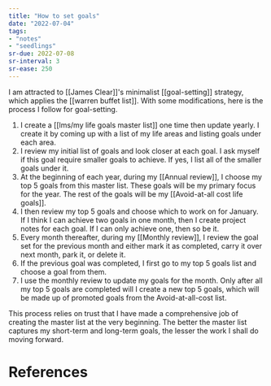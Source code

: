 ```yaml
---
title: "How to set goals"
date: "2022-07-04"
tags:
- "notes"
- "seedlings"
sr-due: 2022-07-08
sr-interval: 3
sr-ease: 250
---
```


I am attracted to [[James Clear]]'s minimalist [[goal-setting]] strategy, which applies the [[warren buffet list]]. With some modifications, here is the process I follow for goal-setting.

1. I create a [[lms/my life goals master list]] one time then update yearly. I create it by coming up with a list of my life areas and listing goals under each area.
2. I review my initial list of goals and look closer at each goal. I ask myself if this  goal require smaller goals to achieve. If yes, I list all of the smaller goals under it.
3. At the beginning of each year, during my [[Annual review]], I choose my top 5 goals from this master list. These goals will be my primary focus for the year. The rest of the goals will be my [[Avoid-at-all cost life goals]].
4. I then review my top 5 goals and choose which to work on for January. If I think I can achieve two goals in one month, then I create project notes for each goal. If I can only achieve one, then so be it.
5. Every month thereafter, during my [[Monthly review]], I review the goal set for the previous month and either mark it as completed, carry it over next month, park it, or delete it.
6. If the previous goal was completed, I first go to my top 5 goals list and choose a goal from them.
7. I use the monthly review to update my goals for the month. Only after all my top 5 goals are completed will I create a new top 5 goals, which will be made up of promoted goals from the Avoid-at-all-cost list.

This process relies on trust that I have made a comprehensive job of creating the master list at the very beginning. The better the master list captures my short-term and long-term goals, the lesser the work I shall do moving forward.

# References

